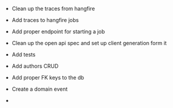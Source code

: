 


- Clean up the traces from hangfire
- Add traces to hangfire jobs

- Add proper endpoint for starting a job
- Clean up the open api spec and set up client generation form it
- Add tests
- Add authors CRUD
- Add proper FK keys to the db
- Create a domain event
- 